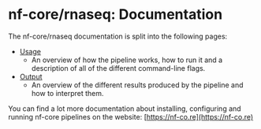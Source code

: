 # nf-core/rnaseq: Documentation

The nf-core/rnaseq documentation is split into the following pages:

* [Usage](https://nf-co.re/rnaseq/usage)
  * An overview of how the pipeline works, how to run it and a description of all of the different command-line flags.
* [Output](https://nf-co.re/rnaseq/output)
  * An overview of the different results produced by the pipeline and how to interpret them.

You can find a lot more documentation about installing, configuring and running nf-core pipelines on the website: [https://nf-co.re](https://nf-co.re)
